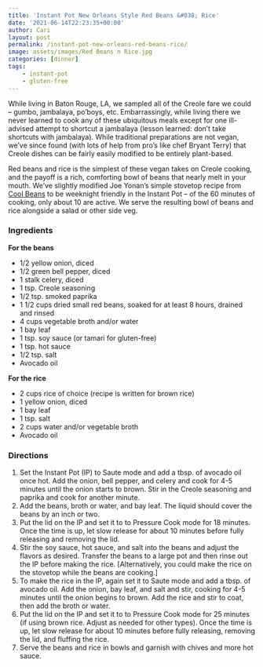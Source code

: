```yaml
---
title: 'Instant Pot New Orleans Style Red Beans &#038; Rice'
date: '2021-06-14T22:23:35+00:00'
author: Cari
layout: post
permalink: /instant-pot-new-orleans-red-beans-rice/
image: assets/images/Red Beans n Rice.jpg
categories: [dinner]
tags:
    - instant-pot
    - gluten-free
---
```


While living in Baton Rouge, LA, we sampled all of the Creole fare we could – gumbo, jambalaya, po’boys, etc. Embarrassingly, while living there we never learned to cook any of these ubiquitous meals except for one ill-advised attempt to shortcut a jambalaya (lesson learned: don’t take shortcuts with jambalaya). While traditional preparations are not vegan, we’ve since found (with lots of help from pro’s like chef Bryant Terry) that Creole dishes can be fairly easily modified to be entirely plant-based.

Red beans and rice is the simplest of these vegan takes on Creole cooking, and the payoff is a rich, comforting bowl of beans that nearly melt in your mouth. We’ve slightly modified Joe Yonan’s simple stovetop recipe from [Cool Beans](https://www.joeyonan.com/my-books/) to be weeknight friendly in the Instant Pot – of the 60 minutes of cooking, only about 10 are active. We serve the resulting bowl of beans and rice alongside a salad or other side veg.

<h3> Ingredients </h3>

**For the beans**
- 1/2 yellow onion, diced
- 1/2 green bell pepper, diced
- 1 stalk celery, diced
- 1 tsp. Creole seasoning
- 1/2 tsp. smoked paprika
- 1 1/2 cups dried small red beans, soaked for at least 8 hours, drained and rinsed
- 4 cups vegetable broth and/or water
- 1 bay leaf
- 1 tsp. soy sauce (or tamari for gluten-free)
- 1 tsp. hot sauce
- 1/2 tsp. salt
- Avocado oil

**For the rice**
- 2 cups rice of choice (recipe is written for brown rice)
- 1 yellow onion, diced
- 1 bay leaf
- 1 tsp. salt
- 2 cups water and/or vegetable broth
- Avocado oil

<h3> Directions </h3>

1. Set the Instant Pot (IP) to Saute mode and add a tbsp. of avocado oil once hot. Add the onion, bell pepper, and celery and cook for 4-5 minutes until the onion starts to brown. Stir in the Creole seasoning and paprika and cook for another minute.
2. Add the beans, broth or water, and bay leaf. The liquid should cover the beans by an inch or two.
3. Put the lid on the IP and set it to to Pressure Cook mode for 18 minutes. Once the time is up, let slow release for about 10 minutes before fully releasing and removing the lid.
4. Stir the soy sauce, hot sauce, and salt into the beans and adjust the flavors as desired. Transfer the beans to a large pot and then rinse out the IP before making the rice. \[Alternatively, you could make the rice on the stovetop while the beans are cooking.\]
5. To make the rice in the IP, again set it to Saute mode and add a tbsp. of avocado oil. Add the onion, bay leaf, and salt and stir, cooking for 4-5 minutes until the onion begins to brown. Add the rice and stir to coat, then add the broth or water.
6. Put the lid on the IP and set it to to Pressure Cook mode for 25 minutes (if using brown rice. Adjust as needed for other types). Once the time is up, let slow release for about 10 minutes before fully releasing, removing the lid, and fluffing the rice.
7. Serve the beans and rice in bowls and garnish with chives and more hot sauce.
